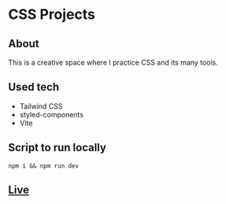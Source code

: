 # CSS Projects

## About

This is a creative space where I practice CSS and its many tools.

## Used tech

- Tailwind CSS
- styled-components
- Vite

## Script to run locally

`npm i && npm run dev`

## [Live](https://css-projects-edb.netlify.app/)
